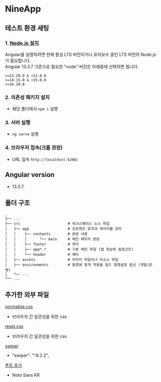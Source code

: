 # NineApp

## 테스트 환경 세팅

### 1. [Node.js 설치](https://nodejs.org/en/download/)
Angular를 실행하려면 현재 활성 LTS 버전이거나 유지보수 중인 LTS 버전의 Node.js가 필요합니다.  
Angular 13.3.7 기준으로 필요한 "node" 버전은 아래중에 선택하면 됩니다.
```
>=12.20.0 & <13.0.0
>=14.15.0 & <15.0.0
>=16.10.0
```

### 2. 의존성 패키지 설치
- 해당 폴더에서 `npm i` 실행

### 3. 서버 실행
- `ng serve` 실행

### 4. 브라우저 접속(크롬 권장)
- URL 접속 `http://localhost:4200/`

## Angular version
- 13.3.7.

## 폴더 구조
    .
    ├── ...
    ├── src                      # 워크스페이스 소스 파일
    │   ├── app                  # 프로젝트 로직과 데이터를 관리
    │   │    ├── contents        # 본문 내용
    │   │    │      └── main     # 메인 페이지 본문
    │   │    ├── footer          # 푸터
    │   │    ├── app*.*          # 기본 메인 파일 (앱 최상위 컴포넌트)
    │   │    └── header          # 헤더
    │   ├── assets               # 이미지 파일이나 리소스 파일
    │   ├── environments         # 환경에 맞게 적용될 빌드 환경설정 옵션 (개발/운영)
    │   └── ...
    └── ...


## 추가한 외부 파일
[normalize.css](https://necolas.github.io/normalize.css/)
- 브라우저 간 일관성을 위한 css

[reset.css](http://meyerweb.com/eric/tools/css/reset/)
- 브라우저 간 일관성을 위한 css

[swiper](https://github.com/nolimits4web/swiper)
- "swiper": "^8.2.2",

[폰트 추가](https://fonts.googleapis.com/css?family=Montserrat)
- Noto Sans KR
